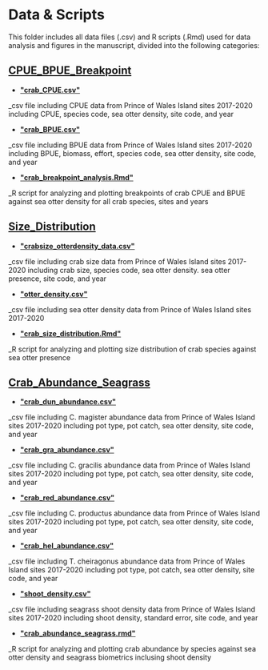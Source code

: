 # Data & Scripts

This folder includes all data files (.csv) and R scripts (.Rmd) used for data analysis and figures in the manuscript, divided into the following categories:

## [CPUE_BPUE_Breakpoint](CPUE_BPUE_Breakpoint)

* [**"crab_CPUE.csv"**](CPUE_BPUE_Breakpoint/crab_CPUE.csv)

_csv file including CPUE data from Prince of Wales Island sites 2017-2020 including CPUE, species code, sea otter density, site code, and year

* [**"crab_BPUE.csv"**](CPUE_BPUE_Breakpoint/crab_BPUE.csv)

_csv file including BPUE data from Prince of Wales Island sites 2017-2020 including BPUE, biomass, effort, species code, sea otter density, site code, and year

* [**"crab_breakpoint_analysis.Rmd"**](CPUE_BPUE_Breakpoint/crab_breakpoint_analysis.Rmd)

_R script for analyzing and plotting breakpoints of crab CPUE and BPUE against sea otter density for all crab species, sites and years

## [Size_Distribution](Size_Distribution)

* [**"crabsize_otterdensity_data.csv"**](Size_Distribution/crabsize_otterdensity_data.csv)

_csv file including crab size data from Prince of Wales Island sites 2017-2020 including crab size, species code, sea otter density. sea otter presence, site code, and year

* [**"otter_density.csv"**](Size_Distribution/otter_density.csv)

_csv file including sea otter density data from Prince of Wales Island sites 2017-2020 

* [**"crab_size_distribution.Rmd"**](Size_Distribution/crab_size_distribution.Rmd)

_R script for analyzing and plotting size distribution of crab species against sea otter presence

## [Crab_Abundance_Seagrass](Crab_Abundance_Seagrass)
* [**"crab_dun_abundance.csv"**](Crab_Abundance_Seagrass/crab_dun_abundance.csv)

_csv file including C. magister abundance data from Prince of Wales Island sites 2017-2020 including pot type, pot catch, sea otter density, site code, and year

* [**"crab_gra_abundance.csv"**](Crab_Abundance_Seagrass/crab_gra_abundance.csv)

_csv file including C. gracilis abundance data from Prince of Wales Island sites 2017-2020 including pot type, pot catch, sea otter density, site code, and year

* [**"crab_red_abundance.csv"**](Crab_Abundance_Seagrass/crab_red_abundance.csv)

_csv file including C. productus abundance data from Prince of Wales Island sites 2017-2020 including pot type, pot catch, sea otter density, site code, and year

* [**"crab_hel_abundance.csv"**](Crab_Abundance_Seagrass/crab_hel_abundance.csv)

_csv file including T. cheiragonus abundance data from Prince of Wales Island sites 2017-2020 including pot type, pot catch, sea otter density, site code, and year

* [**"shoot_density.csv"**](Crab_Abundance_Seagrass/shoot_density.csv)

_csv file including seagrass shoot density data from Prince of Wales Island sites 2017-2020 including shoot density, standard error, site code, and year

* [**"crab_abundance_seagrass.rmd"**](Crab_Abundance_Seagrass/crab_abundance_seagrass.csv)

_R script for analyzing and plotting crab abundance by species against sea otter density and seagrass biometrics inclusing shoot density
